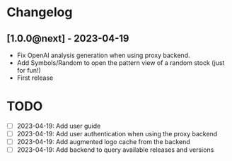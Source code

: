# Changelog

## [1.0.0@next] - 2023-04-19
- Fix OpenAI analysis generation when using proxy backend.
- Add Symbols/Random to open the pattern view of a random stock (just for fun!)
- First release

# TODO

- [ ] 2023-04-19: Add user guide
- [ ] 2023-04-19: Add user authentication when using the proxy backend
- [ ] 2023-04-19: Add augmented logo cache from the backend
- [ ] 2023-04-19: Add backend to query available releases and versions
